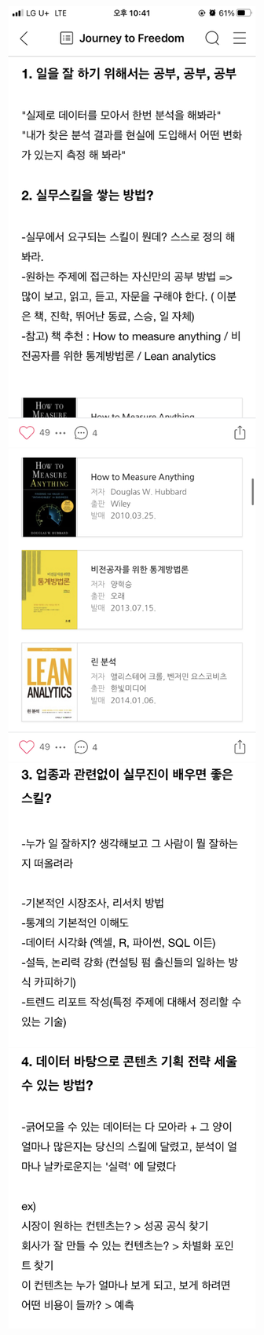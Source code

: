 ![](Assets/185FA193-6E7F-48ED-B45B-07AE7908E273.jpg)
![](Assets/3D7E6404-06E3-4719-9F44-815916320FB7.jpg)
![](Assets/1C767E73-0BAE-4247-AE0E-A51DFDA4BD41.jpg)
![](Assets/51341431-431D-4AA5-86A9-4410E5B99409.jpg)